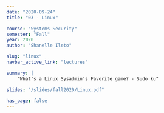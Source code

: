 ```yaml
---
date: "2020-09-24"
title: "03 - Linux"

course: "Systems Security"
semester: "Fall"
year: 2020
author: "Shanelle Ileto"

slug: "linux"
navbar_active_link: "lectures"

summary: |
    "What's a Linux Sysadmin's Favorite game? - Sudo ku"

slides: "/slides/fall2020/Linux.pdf"

has_page: false
---
```

